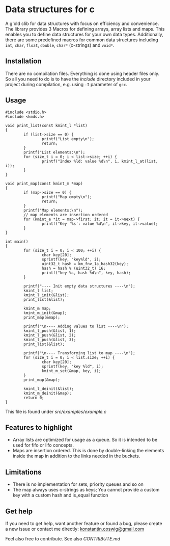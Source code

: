 Data structures for c
=====================

A g'old clib for data structures with focus on efficiency and convenience. The library provides 3 Macros for defining 
arrays, array lists and maps. This enables you to define data structures for your own data types. Additionally, there 
are some predefined macros for common data structures including `int`, `char`, `float`, `double`, `char*` (c-strings) 
and `void*`.

Installation
------------

There are no compilation files. Everything is done using header files only. So all you need to do is to have the 
*include* directory included in your project during compilation, e.g. using `-I` parameter of `gcc`.

Usage
-----

```
#include <stdio.h>
#include <kmds.h>

void print_list(const kmint_l *list)
{
        if (list->size == 0) {
                printf("List empty\n");
                return;
        }
        printf("List elements:\n");
        for (size_t i = 0; i < list->size; ++i) {
                printf("Index %ld: value %d\n", i, kmint_l_at(list, i));
        }
}

void print_map(const kmint_m *map)
{
        if (map->size == 0) {
                printf("Map empty\n");
                return;
        }
        printf("Map elements:\n");
        // map elements are insertion ordered
        for (kmint_e *it = map->first; it; it = it->next) {
                printf("Key '%s': value %d\n", it->key, it->value);
        }
}

int main()
{
        for (size_t i = 0; i < 100; ++i) {
                char key[20];
                sprintf(key, "key%ld", i);
                uint32_t hash = km_fnv_1a_hash32(key);
                hash = hash % (uint32_t) 16;
                printf("key %s, hash %d\n", key, hash);
        }

        printf("---- Init empty data structures ----\n");
        kmint_l list;
        kmint_l_init(&list);
        print_list(&list);

        kmint_m map;
        kmint_m_init(&map);
        print_map(&map);

        printf("\n---- Adding values to list ----\n");
        kmint_l_push(&list, 1);
        kmint_l_push(&list, 2);
        kmint_l_push(&list, 3);
        print_list(&list);

        printf("\n---- Transforming list to map ----\n");
        for (size_t i = 0; i < list.size; ++i) {
                char key[20];
                sprintf(key, "key %ld", i);
                kmint_m_set(&map, key, i);
        }
        print_map(&map);

        kmint_l_deinit(&list);
        kmint_m_deinit(&map);
        return 0;
}
```
This file is found under *src/examples/example.c*

Features to highlight
---------------------

* Array lists are optimized for usage as a queue. So it is intended to be used for fifo or lifo concepts.
* Maps are insertion ordered. This is done by double-linking the elements inside the map in addition to the links needed 
  in the buckets.

Limitations
-----------

* There is no implementation for sets, priority queues and so on
* The map always uses c-strings as keys; You cannot provide a custom key with a custom hash and is_equal function

Get help
--------

If you need to get help, want another feature or found a bug, please create a new issue or contact me directly: 
<konstantin.coswig@gmail.com>

Feel also free to contribute. See also *CONTRIBUTE.md*
